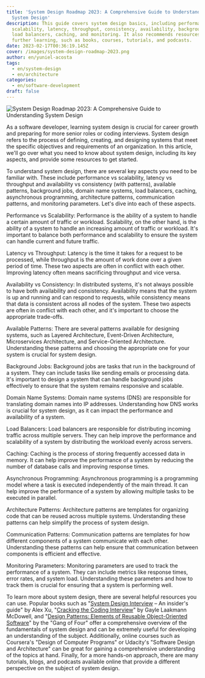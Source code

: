 ```yaml
---
title: 'System Design Roadmap 2023: A Comprehensive Guide to Understanding
  System Design'
description: This guide covers system design basics, including performance,
  scalability, latency, throughput, consistency, availability, background jobs,
  load balancers, caching, and monitoring. It also recommends resources for
  further learning, such as books, courses, tutorials, and podcasts.
date: 2023-02-17T00:36:19.145Z
cover: /images/system-design-roadmap-2023.png
author: en/yuniel-acosta
tags:
  - en/system-design
  - en/architecture
categories:
  - en/software-development
draft: false
---
```


![System Design Roadmap 2023: A Comprehensive Guide to Understanding System Design](/images/system-design-roadmap-2023.png 'System Design Roadmap 2023: A Comprehensive Guide to Understanding System Design')

As a software developer, learning system design is crucial for career growth and preparing for more senior roles or coding interviews. System design refers to the process of defining, creating, and designing systems that meet the specific objectives and requirements of an organization. In this article, we'll go over what you need to know about system design, including its key aspects, and provide some resources to get started.

To understand system design, there are several key aspects you need to be familiar with. These include performance vs scalability, latency vs throughput and availability vs consistency (with patterns), available patterns, background jobs, domain name systems, load balancers, caching, asynchronous programming, architecture patterns, communication patterns, and monitoring parameters. Let's dive into each of these aspects.

Performance vs Scalability: Performance is the ability of a system to handle a certain amount of traffic or workload. Scalability, on the other hand, is the ability of a system to handle an increasing amount of traffic or workload. It's important to balance both performance and scalability to ensure the system can handle current and future traffic.

Latency vs Throughput: Latency is the time it takes for a request to be processed, while throughput is the amount of work done over a given period of time. These two aspects are often in conflict with each other. Improving latency often means sacrificing throughput and vice versa.

Availability vs Consistency: In distributed systems, it's not always possible to have both availability and consistency. Availability means that the system is up and running and can respond to requests, while consistency means that data is consistent across all nodes of the system. These two aspects are often in conflict with each other, and it's important to choose the appropriate trade-offs.

Available Patterns: There are several patterns available for designing systems, such as Layered Architecture, Event-Driven Architecture, Microservices Architecture, and Service-Oriented Architecture. Understanding these patterns and choosing the appropriate one for your system is crucial for system design.

Background Jobs: Background jobs are tasks that run in the background of a system. They can include tasks like sending emails or processing data. It's important to design a system that can handle background jobs effectively to ensure that the system remains responsive and scalable.

Domain Name Systems: Domain name systems (DNS) are responsible for translating domain names into IP addresses. Understanding how DNS works is crucial for system design, as it can impact the performance and availability of a system.

Load Balancers: Load balancers are responsible for distributing incoming traffic across multiple servers. They can help improve the performance and scalability of a system by distributing the workload evenly across servers.

Caching: Caching is the process of storing frequently accessed data in memory. It can help improve the performance of a system by reducing the number of database calls and improving response times.

Asynchronous Programming: Asynchronous programming is a programming model where a task is executed independently of the main thread. It can help improve the performance of a system by allowing multiple tasks to be executed in parallel.

Architecture Patterns: Architecture patterns are templates for organizing code that can be reused across multiple systems. Understanding these patterns can help simplify the process of system design.

Communication Patterns: Communication patterns are templates for how different components of a system communicate with each other. Understanding these patterns can help ensure that communication between components is efficient and effective.

Monitoring Parameters: Monitoring parameters are used to track the performance of a system. They can include metrics like response times, error rates, and system load. Understanding these parameters and how to track them is crucial for ensuring that a system is performing well.

To learn more about system design, there are several helpful resources you can use. Popular books such as "[System Design Interview](https://amzn.to/418ZW4W) – An insider's guide" by Alex Xu, "[Cracking the Coding Interview](https://amzn.to/3jXJ1Bs)" by Gayle Laakmann McDowell, and "[Design Patterns: Elements of Reusable Object-Oriented Software](https://amzn.to/3Yw6rg9)" by the "Gang of Four" offer a comprehensive overview of the fundamentals of system design and can be extremely useful for developing an understanding of the subject. Additionally, online courses such as Coursera's "Design of Computer Programs" or Udacity's "Software Design and Architecture" can be great for gaining a comprehensive understanding of the topics at hand. Finally, for a more hands-on approach, there are many tutorials, blogs, and podcasts available online that provide a different perspective on the subject of system design.
